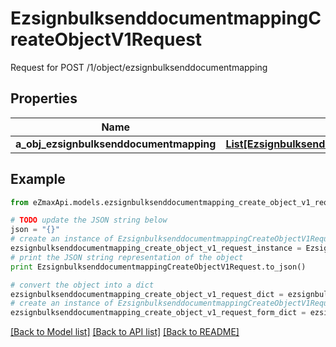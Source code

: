 # EzsignbulksenddocumentmappingCreateObjectV1Request

Request for POST /1/object/ezsignbulksenddocumentmapping

## Properties

Name | Type | Description | Notes
------------ | ------------- | ------------- | -------------
**a_obj_ezsignbulksenddocumentmapping** | [**List[EzsignbulksenddocumentmappingRequestCompound]**](EzsignbulksenddocumentmappingRequestCompound.md) |  | 

## Example

```python
from eZmaxApi.models.ezsignbulksenddocumentmapping_create_object_v1_request import EzsignbulksenddocumentmappingCreateObjectV1Request

# TODO update the JSON string below
json = "{}"
# create an instance of EzsignbulksenddocumentmappingCreateObjectV1Request from a JSON string
ezsignbulksenddocumentmapping_create_object_v1_request_instance = EzsignbulksenddocumentmappingCreateObjectV1Request.from_json(json)
# print the JSON string representation of the object
print EzsignbulksenddocumentmappingCreateObjectV1Request.to_json()

# convert the object into a dict
ezsignbulksenddocumentmapping_create_object_v1_request_dict = ezsignbulksenddocumentmapping_create_object_v1_request_instance.to_dict()
# create an instance of EzsignbulksenddocumentmappingCreateObjectV1Request from a dict
ezsignbulksenddocumentmapping_create_object_v1_request_form_dict = ezsignbulksenddocumentmapping_create_object_v1_request.from_dict(ezsignbulksenddocumentmapping_create_object_v1_request_dict)
```
[[Back to Model list]](../README.md#documentation-for-models) [[Back to API list]](../README.md#documentation-for-api-endpoints) [[Back to README]](../README.md)


